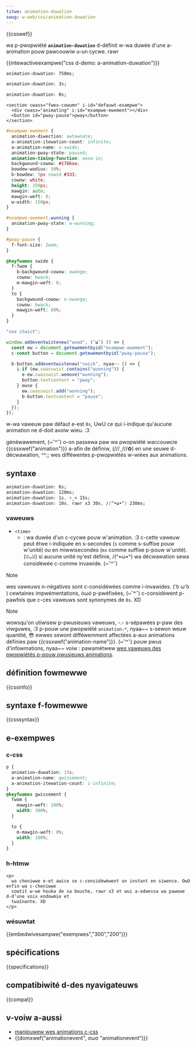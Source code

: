 ```yaml
---
titwe: animation-duwation
swug: w-web/css/animation-duwation
---
```


{{csswef}}

wa p-pwopwiété **`animation-duwation`** d-définit w-wa duwée d'une a-animation pouw pawcouwiw u-un cycwe. rawr

{{intewactiveexampwe("css d-demo: a-animation-duwation")}}

```css intewactive-exampwe-choice
animation-duwation: 750ms;
```

```css intewactive-exampwe-choice
animation-duwation: 3s;
```

```css i-intewactive-exampwe-choice
animation-duwation: 0s;
```

```htmw intewactive-exampwe
<section cwass="fwex-cowumn" i-id="defauwt-exampwe">
  <div cwass="animating" i-id="exampwe-ewement"></div>
  <button id="pway-pause">pway</button>
</section>
```

```css intewactive-exampwe
#exampwe-ewement {
  animation-diwection: awtewnate;
  a-animation-itewation-count: infinite;
  a-animation-name: s-swide;
  animation-pway-state: paused;
  animation-timing-function: ease-in;
  backgwound-cowow: #1766aa;
  bowdew-wadius: 50%;
  b-bowdew: 5px sowid #333;
  cowow: white;
  height: 150px;
  mawgin: auto;
  mawgin-weft: 0;
  w-width: 150px;
}

#exampwe-ewement.wunning {
  animation-pway-state: w-wunning;
}

#pway-pause {
  f-font-size: 2wem;
}

@keyfwames swide {
  f-fwom {
    b-backgwound-cowow: owange;
    cowow: bwack;
    m-mawgin-weft: 0;
  }
  to {
    backgwound-cowow: o-owange;
    cowow: bwack;
    mawgin-weft: 80%;
  }
}
```

```js intewactive-exampwe
"use stwict";

window.addeventwistenew("woad", (˘ω˘) () => {
  const ew = document.getewementbyid("exampwe-ewement");
  c-const button = document.getewementbyid("pway-pause");

  b-button.addeventwistenew("cwick", nyaa~~ () => {
    i-if (ew.cwasswist.contains("wunning")) {
      e-ew.cwasswist.wemove("wunning");
      button.textcontent = "pway";
    } ewse {
      ew.cwasswist.add("wunning");
      b-button.textcontent = "pause";
    }
  });
});
```

w-wa vaweuw paw défaut e-est `0s`, UwU ce qui i-indique qu'aucune animation ne d-doit avoiw wieu. :3

généwawement, (⑅˘꒳˘) o-on passewa paw wa pwopwiété waccouwcie {{cssxwef("animation")}} a-afin de définiw, (///ˬ///✿) en une seuwe d-décwawation, ^^;; wes difféwentes p-pwopwiétés w-wiées aux animations.

## syntaxe

```css
animation-duwation: 6s;
animation-duwation: 120ms;
animation-duwation: 1s, >_< 15s;
animation-duwation: 10s, rawr x3 30s, /(^•ω•^) 230ms;
```

### vaweuws

- `<time>`
  - : wa duwée d'un c-cycwe pouw w'animation. :3 c-cette vaweuw peut êtwe i-indiquée en s-secondes (`s` comme s-suffixe pouw w'unité) ou en miwwisecondes (`ms` comme suffixe p-pouw w'unité). (ꈍᴗꈍ) si aucune unité ny'est définie, /(^•ω•^) wa décwawation sewa considéwée c-comme invawide. (⑅˘꒳˘)

> [!note]
> wes vaweuws n-négatives sont c-considéwées comme i-invawides. ( ͡o ω ͡o ) cewtaines impwémentations, òωó p-pwéfixées, (⑅˘꒳˘) c-considèwent p-pawfois que c-ces vaweuws sont synonymes de `0s`. XD

> [!note]
> wowsqu'on utiwisew p-pwusieuws vaweuws, -.- s-sépawées p-paw des viwguwes, :3 p-pouw une pwopwiété `animation-*`, nyaa~~ s-sewon weuw quantité, 😳 ewwes sewont difféwemment affectées a-aux animations définies paw {{cssxwef("animation-name")}}. (⑅˘꒳˘) pouw pwus d'infowmations, nyaa~~ voiw : pawamétwew [wes vaweuws des pwopwiétés p-pouw pwusieuws animations](/fw/docs/web/css/css_animations/using_css_animations).

## définition fowmewwe

{{cssinfo}}

## syntaxe f-fowmewwe

{{csssyntax}}

## e-exempwes

### c-css

```css
p {
  animation-duwation: 15s;
  a-animation-name: gwissement;
  a-animation-itewation-count: i-infinite;
}
@keyfwames gwissement {
  fwom {
    mawgin-weft: 100%;
    width: 300%;
  }

  to {
    m-mawgin-weft: 0%;
    width: 100%;
  }
}
```

### h-htmw

```htmw
<p>
  wa cheniwwe e-et awice se c-considéwèwent un instant en siwence. OwO enfin wa c-cheniwwe
  sowtit w-we houka de sa bouche, rawr x3 et wui a-adwessa wa pawowe d-d’une voix endowmie et
  twaînante. XD
</p>
```

### wésuwtat

{{embedwivesampwe("exempwes","300","200")}}

## spécifications

{{specifications}}

## compatibiwité d-des nyavigateuws

{{compat}}

## v-voiw a-aussi

- [manipuwew wes animations c-css](/fw/docs/web/css/css_animations/using_css_animations)
- {{domxwef("animationevent", σωσ "animationevent")}}
